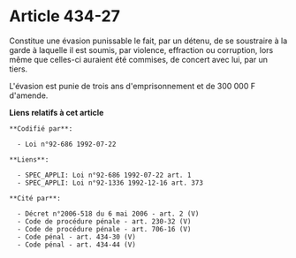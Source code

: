 # Article 434-27

Constitue une évasion punissable le fait, par un détenu, de se soustraire à la garde à laquelle il est soumis, par violence,
effraction ou corruption, lors même que celles-ci auraient été commises, de concert avec lui, par un tiers.

L'évasion est punie de trois ans d'emprisonnement et de 300 000 F d'amende.

**Liens relatifs à cet article**

	**Codifié par**:

	  - Loi n°92-686 1992-07-22

	**Liens**:

	  - SPEC_APPLI: Loi n°92-686 1992-07-22 art. 1
	  - SPEC_APPLI: Loi n°92-1336 1992-12-16 art. 373

	**Cité par**:

	  - Décret n°2006-518 du 6 mai 2006 - art. 2 (V)
	  - Code de procédure pénale - art. 230-32 (V)
	  - Code de procédure pénale - art. 706-16 (V)
	  - Code pénal - art. 434-30 (V)
	  - Code pénal - art. 434-44 (V)
